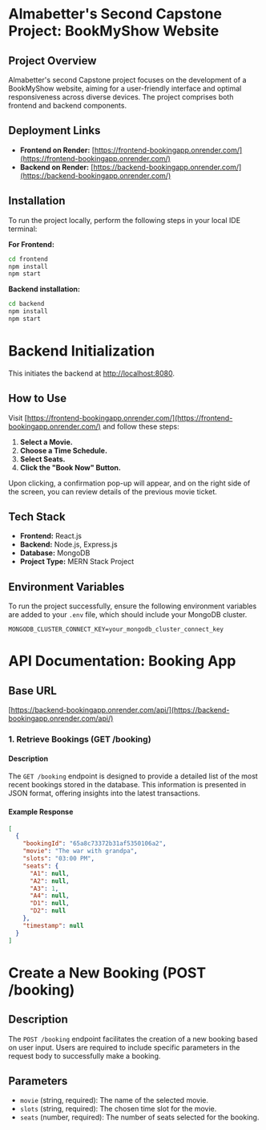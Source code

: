 # Almabetter's Second Capstone Project: BookMyShow Website

## Project Overview

Almabetter's second Capstone project focuses on the development of a BookMyShow website, aiming for a user-friendly interface and optimal responsiveness across diverse devices. The project comprises both frontend and backend components.

## Deployment Links

- **Frontend on Render:** [https://frontend-bookingapp.onrender.com/](https://frontend-bookingapp.onrender.com/)
- **Backend on Render:** [https://backend-bookingapp.onrender.com/](https://backend-bookingapp.onrender.com/)

## Installation

To run the project locally, perform the following steps in your local IDE terminal:

**For Frontend:**
```bash
cd frontend
npm install
npm start
```

 **Backend installation:**

```bash
cd backend
npm install
npm start
```
# Backend Initialization

This initiates the backend at [http://localhost:8080](http://localhost:8080).

## How to Use

Visit [https://frontend-bookingapp.onrender.com/](https://frontend-bookingapp.onrender.com/) and follow these steps:

1. **Select a Movie.**
2. **Choose a Time Schedule.**
3. **Select Seats.**
4. **Click the "Book Now" Button.**

Upon clicking, a confirmation pop-up will appear, and on the right side of the screen, you can review details of the previous movie ticket.

## Tech Stack

- **Frontend:** React.js
- **Backend:** Node.js, Express.js
- **Database:** MongoDB
- **Project Type:** MERN Stack Project

## Environment Variables

To run the project successfully, ensure the following environment variables are added to your `.env` file, which should include your MongoDB cluster.

```env
MONGODB_CLUSTER_CONNECT_KEY=your_mongodb_cluster_connect_key
```
# API Documentation: Booking App

## Base URL
[https://backend-bookingapp.onrender.com/api/](https://backend-bookingapp.onrender.com/api/)

### 1. Retrieve Bookings (GET /booking)

#### Description
The `GET /booking` endpoint is designed to provide a detailed list of the most recent bookings stored in the database. This information is presented in JSON format, offering insights into the latest transactions.

#### Example Response
```json
[
  {
    "bookingId": "65a8c73372b31af5350106a2",
    "movie": "The war with grandpa",
    "slots": "03:00 PM",
    "seats": {
      "A1": null,
      "A2": null,
      "A3": 1,
      "A4": null,
      "D1": null,
      "D2": null
    },
    "timestamp": null
  }
]

```
# Create a New Booking (POST /booking)

## Description

The `POST /booking` endpoint facilitates the creation of a new booking based on user input. Users are required to include specific parameters in the request body to successfully make a booking.

## Parameters

- `movie` (string, required): The name of the selected movie.
- `slots` (string, required): The chosen time slot for the movie.
- `seats` (number, required): The number of seats selected for the booking.
  
